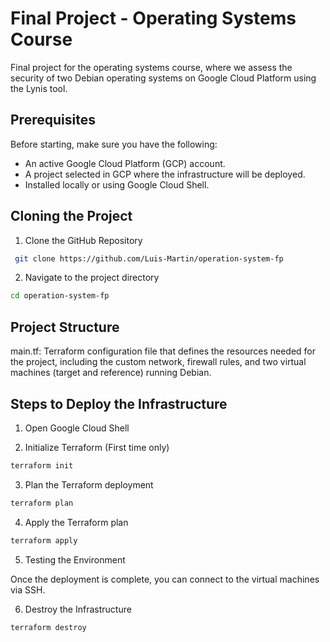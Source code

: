 # Final Project - Operating Systems Course

Final project for the operating systems course, where we assess the security of two Debian operating systems on Google Cloud Platform using the Lynis tool.

## Prerequisites

Before starting, make sure you have the following:

- An active Google Cloud Platform (GCP) account.
- A project selected in GCP where the infrastructure will be deployed.
- Installed locally or using Google Cloud Shell.

## Cloning the Project

1. Clone the GitHub Repository

```bash
 git clone https://github.com/Luis-Martin/operation-system-fp
```

2. Navigate to the project directory

```bash
cd operation-system-fp
```

## Project Structure

main.tf: Terraform configuration file that defines the resources needed for the project, including the custom network, firewall rules, and two virtual machines (target and reference) running Debian.

## Steps to Deploy the Infrastructure

1. Open Google Cloud Shell

2. Initialize Terraform (First time only)

```bash
terraform init
```

3. Plan the Terraform deployment

```bash
terraform plan
```

4. Apply the Terraform plan

```bash
terraform apply
```

5. Testing the Environment

Once the deployment is complete, you can connect to the virtual machines via SSH.

6. Destroy the Infrastructure

```bash
terraform destroy
```

